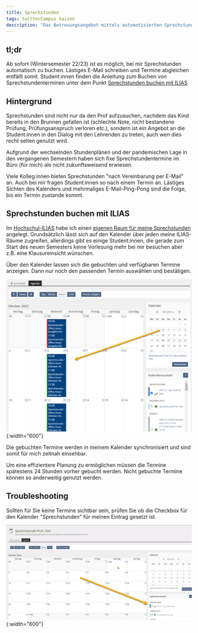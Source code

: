 ```yaml
---
title: Sprechstunden
tags: twitterCampus kaizen
description: "Das Betreuungsangebot mittels automatisierten Sprechstundenbuchungen verbessern." 
---
```


## tl;dr 

Ab sofort (Wintersemester 22/23) ist es möglich, bei mir Sprechstunden automatisch zu buchen. Lästiges E-Mail schreiben und Termine abgleichen entfällt somit. Student:innen finden die Anleitung zum Buchen von Sprechstundenterminen unter dem Punkt [Sprechstunden buchen mit ILIAS](#buchungen)

## Hintergrund 

Sprechstunden sind nicht nur da den Prof aufzusuchen, nachdem das Kind bereits in den Brunnen gefallen ist (schlechte Note, nicht bestandene Prüfung, Prüfungsanspruch verloren etc.), sondern ist ein Angebot an die Student:innen in den Dialog mit den Lehrenden zu treten, auch wen dies recht selten genutzt wird.

Aufgrund der wechselnden Stundenplänen und der pandemischen Lage in den vergangenen Semestern haben sich fixe Sprechstundentermine im Büro (für mich) als nicht zukunftsweisend erwiesen. 

Viele Kolleg:innen bieten Sprechstunden "nach Vereinbarung per E-Mail" an. Auch bei mir fragen Student:innen so nach einem Termin an. Lästiges Sichten des Kalenders und mehrmaliges E-Mail-Ping-Pong sind die Folge, bis ein Termin zustande kommt.

## Sprechstunden buchen mit ILIAS  
<a name="buchungen" />

Im [Hochschul-ILIAS](https://ilias.hs-heilbronn.de/) habe ich einen [eigenen Raum für meine Sprechstunden](https://ilias.hs-heilbronn.de/goto.php?target=crs_605637&client_id=iliashhn) angelegt. Grundsätzlich lässt sich auf den Kalender über jeden meine ILIAS-Räume zugreifen, allerdings gibt es einige Student:innen, die gerade zum Start des neuen Semesters keine Vorlesung mehr bei mir besuchen aber z.B. eine Klausureinsicht wünschen. 

Über den Kalender lassen sich die gebuchten und verfügbaren Termine anzeigen. Dann nur noch den passenden Termin auswählen und bestätigen.

![Ansicht eines Kalenders mit Buchungsfunktion für Sprechstunden in der Online-Lernplattform ILIAS](../assets/img/sprechstundentermine.jpg){:width="600"}

Die gebuchten Termine werden in meinem Kalender synchronisiert und sind somit für mich zeitnah einsehbar. 

Um eine effizientere Planung zu ermöglichen müssen die Termine spätestens 24 Stunden vorher gebucht werden. Nicht gebuchte Termine können so anderweitig genutzt werden. 

## Troubleshooting 

Sollten für Sie keine Termine sichtbar sein, prüfen Sie ob die Checkbox für den Kalender "Sprechstunden" für meinen Eintrag gesetzt ist. 

![Ansicht eines Kalenders mit fehlenden Termineinträgen aufgrund einer nicht gesetzten Checkbox für den Kalender Sprechstunden](../assets/img/sprechstundentermine_checkbox.jpg){:width="600"}

